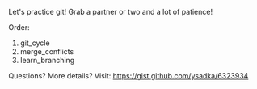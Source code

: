 Let's practice git! Grab a partner or two and a lot of patience!

Order:

1) git_cycle  
2) merge_conflicts  
3) learn_branching  

Questions? More details? Visit:
https://gist.github.com/ysadka/6323934

